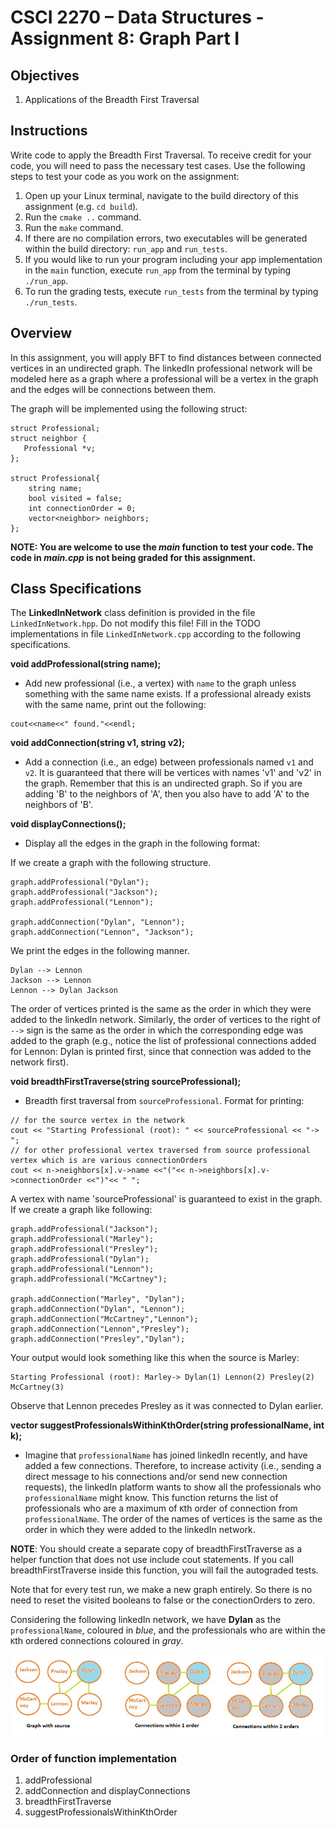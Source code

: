 
# CSCI 2270 – Data Structures - Assignment 8: Graph Part I

## Objectives

1. Applications of the Breadth First Traversal

## Instructions

Write code to apply the Breadth First Traversal. To receive credit for your code, you will need to pass the necessary test cases. Use the following steps to test your code as you work on the assignment:

 1. Open up your Linux terminal, navigate to the build directory of this assignment (e.g. `cd build`).
 2. Run the `cmake ..` command.
 3. Run the `make` command.
 4. If there are no compilation errors, two executables will be generated within the build directory: `run_app` and `run_tests`.
 5. If you would like to run your program including your app implementation in the `main` function, execute `run_app` from the terminal by typing `./run_app`.
 6. To run the grading tests, execute `run_tests` from the terminal by typing `./run_tests`. 

## Overview

In this assignment, you will apply BFT to find distances between connected vertices in an undirected graph. The linkedIn professional network will be modeled here as a graph where a professional will be a vertex in the graph and the edges will be connections between them. 

The graph will be implemented using the following struct: 

```
struct Professional;
struct neighbor {
   Professional *v;
};

struct Professional{
    string name;
    bool visited = false;
    int connectionOrder = 0;
    vector<neighbor> neighbors;
};
```

**NOTE: You are welcome to use the *main* function to test your code. The code in *main.cpp* is not being graded for this assignment.**

## Class Specifications

The **LinkedInNetwork** class definition is provided in the file `LinkedInNetwork.hpp`. Do not modify this file! Fill in the TODO implementations in file `LinkedInNetwork.cpp` according to the following specifications. 

**void addProfessional(string name);** 
+ Add new professional (i.e., a vertex) with `name` to the graph unless something with the same name exists. If a professional already exists with the same name, print out the following:
```
cout<<name<<" found."<<endl;
```

**void addConnection(string v1, string v2);** 
+ Add a connection (i.e., an edge) between professionals named `v1` and `v2`. It is guaranteed that there will be vertices with names 'v1' and 'v2' in the graph. Remember that this is an undirected graph. So if you are adding 'B' to the neighbors of 'A', then you also have to add 'A' to the neighbors of 'B'.

**void displayConnections();** 
+ Display all the edges in the graph in the following format:

If we create a graph with the following structure.

```
graph.addProfessional("Dylan");
graph.addProfessional("Jackson");
graph.addProfessional("Lennon");

graph.addConnection("Dylan", "Lennon");
graph.addConnection("Lennon", "Jackson");
```

We print the edges in the following manner.

```
Dylan --> Lennon
Jackson --> Lennon
Lennon --> Dylan Jackson
```

The order of vertices printed is the same as the order in which they were added to the linkedIn network. Similarly, the order of vertices to the right of `-->` sign is the same as the order in which the
corresponding edge was added to the graph (e.g., notice the list of professional connections added for Lennon:  Dylan is printed first, since that connection was added to the network first).

**void breadthFirstTraverse(string sourceProfessional);**
+ Breadth first traversal from `sourceProfessional`. Format for printing:

```
// for the source vertex in the network
cout << "Starting Professional (root): " << sourceProfessional << "-> ";
// for other professional vertex traversed from source professional vertex which is are various connectionOrders
cout << n->neighbors[x].v->name <<"("<< n->neighbors[x].v->connectionOrder <<")"<< " ";
```

A vertex with name 'sourceProfessional' is guaranteed to exist in the graph.
If we create a graph like following:

```
graph.addProfessional("Jackson");
graph.addProfessional("Marley");
graph.addProfessional("Presley");
graph.addProfessional("Dylan");
graph.addProfessional("Lennon");
graph.addProfessional("McCartney");

graph.addConnection("Marley", "Dylan");
graph.addConnection("Dylan", "Lennon");
graph.addConnection("McCartney","Lennon");
graph.addConnection("Lennon","Presley");
graph.addConnection("Presley","Dylan");
```

Your output would look something like this when the source is Marley:

```
Starting Professional (root): Marley-> Dylan(1) Lennon(2) Presley(2) McCartney(3) 
```

Observe that Lennon precedes Presley as it was connected to Dylan earlier.

**vector<string> suggestProfessionalsWithinKthOrder(string professionalName, int k);**
+ Imagine that `professionalName` has joined linkedIn recently, and have added a few connections. Therefore, to increase activity (i.e., sending a direct message to his connections and/or send new connection requests), the linkedIn platform wants to show all the professionals who `professionalName` might know. This function returns the list of professionals who are a maximum of `K`th order of connection from `professionalName`. The order of the names of vertices is the same as the order in which they were added to the linkedIn network.

**NOTE**: You should create a separate copy of breadthFirstTraverse as a helper function that does not use include cout statements. If you call breadthFirstTraverse inside this function, you will fail the autograded tests.

Note that for every test run, we make a new graph entirely. So there is no need to reset the visited booleans to false or the conectionOrders to zero. 

Considering the following linkedIn network, we have **Dylan** as the `professionalName`, coloured in *blue*, and the professionals who are within the `K`th ordered connections coloured in *gray*. 

![Screenshot](graph.JPG)

  

### Order of function implementation

1. addProfessional
2. addConnection and displayConnections
3. breadthFirstTraverse
4. suggestProfessionalsWithinKthOrder
